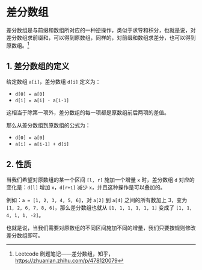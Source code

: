 # 差分数组

差分数组是与前缀和数组所对应的一种逆操作，类似于求导和积分，也就是说，对差分数组求前缀和，可以得到原数组，同样的，对前缀和数组求差分，也可以得到原数组。[^1]

[^1]: Leetcode 刷题笔记——差分数组，知乎，<https://zhuanlan.zhihu.com/p/478120079>

## 1. 差分数组的定义

给定数组 `a[i]`，差分数组 `d[i]` 定义为：
- `d[0] = a[0]`
- `d[i] = a[i] - a[i-1]`

这相当于除第一项外，差分数组的每一项都是原数组前后两项的差值。

那么从差分数组到原数组的公式为：
- `d[0] = a[0]`
- `a[i] = a[i-1] + d[i]`

## 2. 性质

当我们希望对原数组的某一个区间 `[l, r]` 施加一个增量 `x` 时，差分数组 `d` 对应的变化是：`d[l]` 增加 `x`，`d[r+1]` 减少 `x`，并且这种操作是可以叠加的。

例如：`a = [1, 2, 3, 4, 5, 6]`，对 `a[2]` 到 `a[4]` 之间的所有数加上 $3$，变为 `[1, 2, 6, 7, 8, 6]`，那么差分数组也就从 `[1, 1, 1, 1, 1, 1]` 变成了 `[1, 1, 4, 1, 1, -2]`。

也就是说，当我们需要对原数组的不同区间施加不同的增量，我们只要按规则修改差分数组即可。
